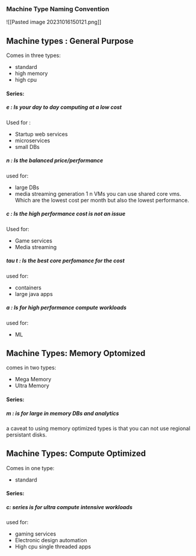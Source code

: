 ### Machine Type Naming Convention
![[Pasted image 20231016150121.png]]

## Machine types : **General Purpose**
Comes in three types:
- standard
- high memory
- high cpu
#### Series:
##### e  : Is your day to day computing at a low cost
Used for :
- Startup web services
- microservices
- small DBs
##### n : Is the balanced price/performance
used for:
- large DBs
- media streaming
generation 1 n VMs you can use shared core vms. Which are the lowest cost per month but also the lowest performance.
##### c : Is the high performance cost is not an issue
Used for:
- Game services
- Media streaming
##### tau t : Is the best core perfomance for the cost
used for:
- containers
- large java apps
##### a : Is for high performance compute workloads
used for:
- ML


## Machine Types: Memory Optomized
comes in two types:
- Mega Memory
- Ultra Memory
#### Series:
##### m : is for large in memory DBs and analytics
a caveat to using memory optimized types is that you can not use regional persistant disks. 


## Machine Types: Compute Optimized
Comes in one type:
- standard
#### Series:
##### c:  series is for ultra compute intensive workloads
used for:
- gaming services
- Electronic design automation
- High cpu single threaded apps

